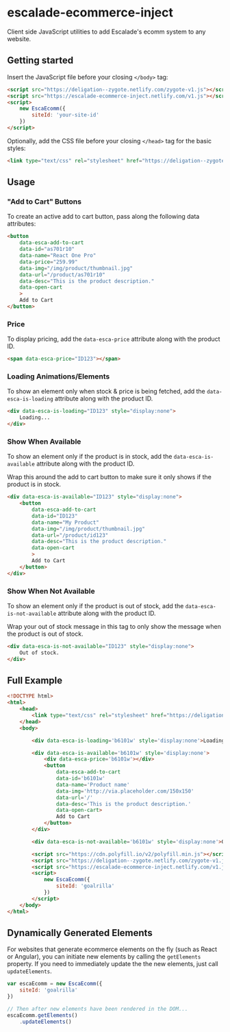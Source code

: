 # escalade-ecommerce-inject

Client side JavaScript utilities to add Escalade's ecomm system to any website.

## Getting started

Insert the JavaScript file before your closing `</body>` tag:

```html
<script src="https://deligation--zygote.netlify.com/zygote-v1.js"></script>
<script src="https://escalade-ecommerce-inject.netlify.com/v1.js"></script>
<script>
	new EscaEcomm({
		siteId: 'your-site-id'
	})
</script>
```

Optionally, add the CSS file before your closing `</head>` tag for the basic styles:

```html
<link type="text/css" rel="stylesheet" href="https://deligation--zygote.netlify.com/zygote-v1.css">
```

## Usage

### "Add to Cart" Buttons

To create an active add to cart button, pass along the following data attributes:

```html
<button
	data-esca-add-to-cart
	data-id="as701r10"
	data-name="React One Pro"
	data-price="259.99"
	data-img="/img/product/thumbnail.jpg"
	data-url="/product/as701r10"
	data-desc="This is the product description."
	data-open-cart
	>
	Add to Cart
</button>
```

### Price

To display pricing, add the `data-esca-price` attribute along with the product ID.

```html
<span data-esca-price="ID123"></span>
```

### Loading Animations/Elements

To show an element only when stock & price is being fetched, add the `data-esca-is-loading` attribute along with the product ID.

```html
<div data-esca-is-loading="ID123" style="display:none">
	Loading...
</div>
```

### Show When Available

To show an element only if the product is in stock, add the `data-esca-is-available` attribute along with the product ID.

Wrap this around the add to cart button to make sure it only shows if the product is in stock.

```html
<div data-esca-is-available="ID123" style="display:none">
	<button
		data-esca-add-to-cart
		data-id="ID123"
		data-name="My Product"
		data-img="/img/product/thumbnail.jpg"
		data-url="/product/id123"
		data-desc="This is the product description."
		data-open-cart
		>
		Add to Cart
	</button>
</div>
```

### Show When Not Available

To show an element only if the product is out of stock, add the `data-esca-is-not-available` attribute along with the product ID.

Wrap your out of stock message in this tag to only show the message when the product is out of stock.

```html
<div data-esca-is-not-available="ID123" style="display:none">
	Out of stock.
</div>
```

## Full Example

```html
<!DOCTYPE html>
<html>
	<head>
		<link type="text/css" rel="stylesheet" href="https://deligation--zygote.netlify.com/zygote-v1.css">
	</head>
	<body>

		<div data-esca-is-loading='b6101w' style='display:none'>Loading...</div>

		<div data-esca-is-available='b6101w' style='display:none'>
			<div data-esca-price='b6101w'></div>
			<button
				data-esca-add-to-cart
				data-id='b6101w'
				data-name='Product name'
				data-img='http://via.placeholder.com/150x150'
				data-url='/'
				data-desc='This is the product description.'
				data-open-cart>
				Add to Cart
			</button>
		</div>

		<div data-esca-is-not-available='b6101w' style='display:none'>Out of stock</div>

		<script src="https://cdn.polyfill.io/v2/polyfill.min.js"></script>
		<script src="https://deligation--zygote.netlify.com/zygote-v1.js"></script>
		<script src="https://escalade-ecommerce-inject.netlify.com/v1.js"></script>
		<script>
			new EscaEcomm({
				siteId: 'goalrilla'
			})
		</script>
	</body>
</html>
```

## Dynamically Generated Elements

For websites that generate ecommerce elements on the fly (such as React or Angular), you can initiate new elements by calling the `getElements` property. If you need to immediately update the the new elements, just call `updateElements`.

```javascript
var escaEcomm = new EscaEcomm({
	siteId: 'goalrilla'
})

// Then after new elements have been rendered in the DOM...
escaEcomm.getElements()
	.updateElements()
```
